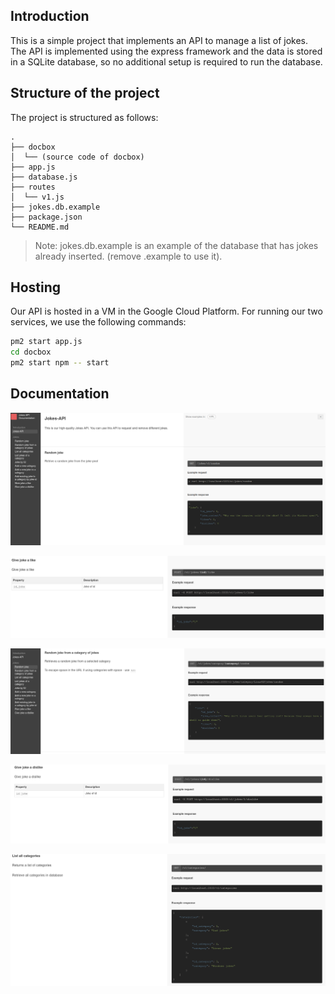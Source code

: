 ## Introduction

This is a simple project that implements an API to manage a list of jokes. 
The API is implemented using the express framework and the data is stored in a SQLite database, so no additional setup is required to run the database.

## Structure of the project

The project is structured as follows:

```
.
├── docbox
│  └── (source code of docbox)
├── app.js
├── database.js
├── routes
│  └── v1.js
├── jokes.db.example
├── package.json
└── README.md
```
> Note: jokes.db.example is an example of the database that has jokes already inserted. (remove .example to use it).

## Hosting
Our API is hosted in a VM in the Google Cloud Platform. For running our two services, we use the following commands:

```bash 
pm2 start app.js
cd docbox
pm2 start npm -- start
```

## Documentation

![docs0](./images/images2024-03-12_12-49-27.png)

![docs1](./images/images2024-03-12_12-50-18.png)

![docs2](./images/images2024-03-12_12-49-45.png)

![docs3](./images/images2024-03-12_12-51-07.png)

![docs4](./images/images2024-03-12_12-49-55.png)

